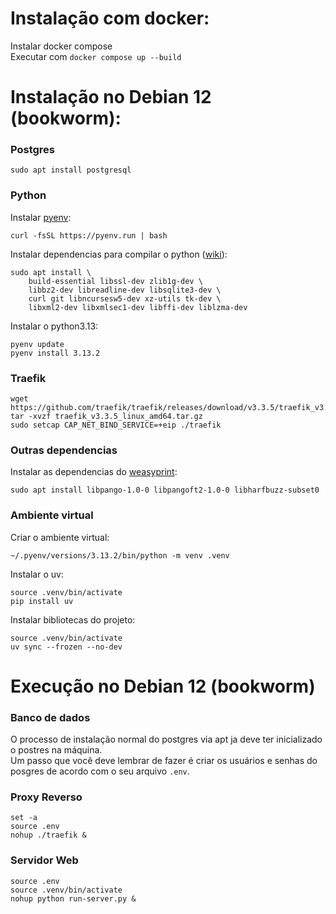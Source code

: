 # Instalação com docker:
Instalar docker compose  
Executar com `docker compose up --build`

# Instalação no Debian 12 (bookworm):
### Postgres
```
sudo apt install postgresql
```

### Python
Instalar [pyenv](https://github.com/pyenv/pyenv):
```
curl -fsSL https://pyenv.run | bash
```

Instalar dependencias para compilar o python ([wiki](https://github.com/pyenv/pyenv/wiki#suggested-build-environment)):
```
sudo apt install \
    build-essential libssl-dev zlib1g-dev \
    libbz2-dev libreadline-dev libsqlite3-dev \
    curl git libncursesw5-dev xz-utils tk-dev \
    libxml2-dev libxmlsec1-dev libffi-dev liblzma-dev
```

Instalar o python3.13:
```
pyenv update
pyenv install 3.13.2
```

### Traefik
```
wget https://github.com/traefik/traefik/releases/download/v3.3.5/traefik_v3.3.5_linux_amd64.tar.gz
tar -xvzf traefik_v3.3.5_linux_amd64.tar.gz
sudo setcap CAP_NET_BIND_SERVICE=+eip ./traefik
```

### Outras dependencias
Instalar as dependencias do [weasyprint](https://doc.courtbouillon.org/weasyprint/v64.1/first_steps.html):
```
sudo apt install libpango-1.0-0 libpangoft2-1.0-0 libharfbuzz-subset0
```


### Ambiente virtual
Criar o ambiente virtual:
```
~/.pyenv/versions/3.13.2/bin/python -m venv .venv
```

Instalar o uv:
```
source .venv/bin/activate
pip install uv
```

Instalar bibliotecas do projeto:
```
source .venv/bin/activate
uv sync --frozen --no-dev
```

# Execução no Debian 12 (bookworm)
### Banco de dados
O processo de instalação normal do postgres via apt ja deve ter inicializado o postres na máquina.  
Um passo que você deve lembrar de fazer é criar os usuários e senhas do posgres de acordo com o seu arquivo `.env`.

### Proxy Reverso
```
set -a
source .env
nohup ./traefik &
```

### Servidor Web
```
source .env
source .venv/bin/activate
nohup python run-server.py &
```